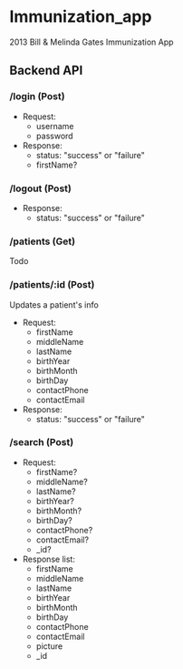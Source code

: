 Immunization_app
================

2013 Bill &amp; Melinda Gates Immunization App

## Backend API

### /login (Post)

* Request:
  * username
  * password
* Response:
  * status: "success" or "failure"
  * firstName?

### /logout (Post)
* Response:
  * status: "success" or "failure"

### /patients (Get)
Todo

### /patients/:id (Post)
Updates a patient's info
* Request:
  *  firstName
  *  middleName
  *  lastName
  *  birthYear
  *  birthMonth
  *  birthDay
  *  contactPhone
  *  contactEmail
* Response:
  * status: "success" or "failure"
  
### /search (Post)
* Request:
  *  firstName?
  *  middleName?
  *  lastName?
  *  birthYear?
  *  birthMonth?
  *  birthDay?
  *  contactPhone?
  *  contactEmail?
  *  _id?
* Response list:
  *  firstName
  *  middleName
  *  lastName
  *  birthYear
  *  birthMonth
  *  birthDay
  *  contactPhone
  *  contactEmail
  *  picture
  *  _id


